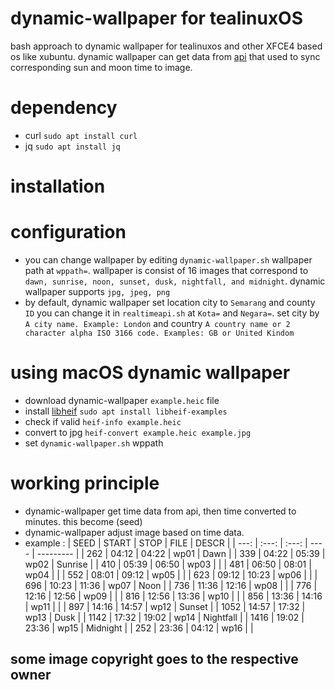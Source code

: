 # dynamic-wallpaper for tealinuxOS
bash approach to dynamic wallpaper for tealinuxos and other XFCE4 based os like xubuntu.
dynamic wallpaper can get data from [api](https://aladhan.com/prayer-times-api#GetTimingsByCity)
that used to sync corresponding sun and moon time to image.

# dependency
* curl `sudo apt install curl`
* jq `sudo apt install jq`

# installation

# configuration
* you can change wallpaper by editing `dynamic-wallpaper.sh` wallpaper path at `wppath=`. 
wallpaper is consist of 16 images that correspond to `dawn, sunrise, noon, sunset, dusk, nightfall, and midnight`.
dynamic wallpaper supports `jpg, jpeg, png`
* by default, dynamic wallpaper set location city to `Semarang` and county `ID` you can change it in `realtimeapi.sh` at `Kota=` and `Negara=`.
set city by `A city name. Example: London` and country `A country name or 2 character alpha ISO 3166 code. Examples: GB or United Kindom`

# using macOS dynamic wallpaper
* download dynamic-wallpaper `example.heic` file 
* install [libheif](https://github.com/strukturag/libheif) `sudo apt install libheif-examples`
* check if valid `heif-info example.heic`
* convert to jpg `heif-convert example.heic example.jpg`
* set `dynamic-wallpaper.sh` wppath

# working principle
* dynamic-wallpaper get time data from api, then time converted to minutes. this become (seed)
* dynamic-wallpaper adjust image based on time data.
* example :
| SEED | START | STOP  | FILE | DESCR     |
| ---: | :---: | :---: | ---- | --------- |
| 262  | 04:12 | 04:22 | wp01 | Dawn      |
| 339  | 04:22 | 05:39 | wp02 | Sunrise   |
| 410  | 05:39 | 06:50 | wp03 |           |
| 481  | 06:50 | 08:01 | wp04 |           |
| 552  | 08:01 | 09:12 | wp05 |           |
| 623  | 09:12 | 10:23 | wp06 |           |
| 696  | 10:23 | 11:36 | wp07 | Noon      |
| 736  | 11:36 | 12:16 | wp08 |           |
| 776  | 12:16 | 12:56 | wp09 |           |
| 816  | 12:56 | 13:36 | wp10 |           |
| 856  | 13:36 | 14:16 | wp11 |           |
| 897  | 14:16 | 14:57 | wp12 | Sunset    |
| 1052 | 14:57 | 17:32 | wp13 | Dusk      |
| 1142 | 17:32 | 19:02 | wp14 | Nightfall |
| 1416 | 19:02 | 23:36 | wp15 | Midnight  |
| 252  | 23:36 | 04:12 | wp16 |           |


## some image copyright goes to the respective owner